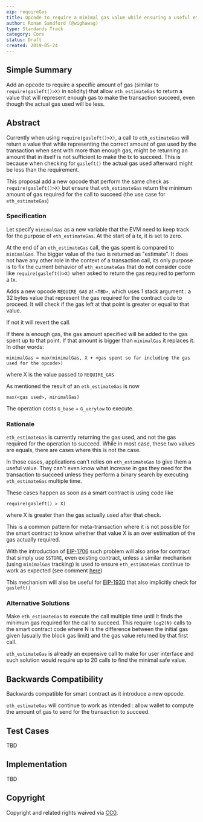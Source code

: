 ```yaml
---
eip: requireGas
title: Opcode to require a minimal gas value while ensuring a useful eth_estimateGas
author: Ronan Sandford (@wighawag)
type: Standards Track
category: Core
status: Draft
created: 2019-05-24
---
```


## Simple Summary

Add an opcode to require a specific amount of gas (similar to ```require(gasleft()>X)``` in solidity) that allow ```eth_estimateGas``` to return a value that will represent enough gas to make the transaction succeed, even though the actual gas used will be less.

## Abstract

Currently when using ```require(gasleft()>X)```, a call to ```eth_estimateGas``` will return a value that while representing the correct amount of gas used by the transaction when sent with more than enough gas, might be returning an amount that in itself is not sufficient to make the tx to succeed. This is because when checking for `gasleft()` the actual gas used afterward might be less than the requirement.

This proposal add a new opcode that perform the same check as ```require(gasleft()>X)``` but ensure that ```eth_estimateGas``` return the minimum amount of gas required for the call to succeed (the use case for ```eth_estimateGas```)

### Specification
Let specify `minimalGas` as a new variable that the EVM need to keep track for the purpose of `eth_estimateGas`. At the start of a tx, it is set to zero.

At the end of an `eth_estimateGas` call, the gas spent is compared to `minimalGas`. The bigger value of the two is returned as "estimate". It does not have any other role in the context of a transaction call, its only purpose is to fix the current behavior of `eth_estimateGas` that do not consider code like `require(gasleft()>X)` when asked to return the gas required to perform a tx.

Adds a new opcode ```REQUIRE_GAS``` at `<TBD>`, which uses 1 stack argument : a 32 bytes value that represent the gas required for the contract code to proceed. It will check if the gas left at that point is greater or equal to that value.

If not it will revert the call. 

If there is enough gas, the gas amount specified will be added to the gas spent up to that point. If that amount is bigger than `minimalGas` it replaces it. In other words:
```
minimalGas = max(minimalGas, X + <gas spent so far including the gas used for the opcode>)
```
where X is the value passed to `REQUIRE_GAS`

As mentioned the result of an `eth_estimateGas` is now 
```
max(<gas used>, minimalGas)
```

The operation costs `G_base` + `G_verylow` to execute.

### Rationale

`eth_estimateGas` is currently returning the gas used, and not the gas required for the operation to succeed. While in most case, these two values are equals, there are cases where this is not the case.

In those cases, applications can't relies on `eth_estimateGas` to give them a useful value. They can't even know what increase in gas they need for the transaction to succeed unless they perform a binary search by executing `eth_estimateGas` multiple time.

These cases happen as soon as a smart contract is using code like
```
require(gasleft() > X)
```
where X is greater than the gas actually used after that check.

This is a common pattern for meta-transaction where it is not possible for the smart contract to know whether that value X is an over estimation of the gas actually required.

With the introduction of [EIP-1706](https://eips.ethereum.org/EIPS/eip-1706) such problem will also arise for contract that simply use `SSTORE`, even existing contract, unless a similar mechanism (using `minimalGas` tracking) is used to ensure `eth_estimateGas` continue to work as expected (see comment [here](https://github.com/alex-forshtat-tbk/EIPs/issues/1#issuecomment-495427734))

This mechanism will also be useful for [EIP-1930](https://eips.ethereum.org/EIPS/eip-1930) that also implicitly check for `gasleft()`

### Alternative Solutions

Make `eth_estimateGas` to execute the call multiple time until it finds the minimum gas required for the call to succeed. This require ```log2(N)``` calls to the smart contract code where N is the difference between the initial gas given (usually the block gas limit) and the gas value returned by that first call.

`eth_estimateGas` is already an expensive call to make for user interface and such solution would require up to 20 calls to find the minimal safe value.


## Backwards Compatibility

Backwards compatible for smart contract as it introduce a new opcode.

`eth_estimateGas` will continue to work as intended : allow wallet to compute the amount of gas to send for the transaction to succeed.

## Test Cases

TBD

## Implementation

TBD

## Copyright

Copyright and related rights waived via [CC0](https://creativecommons.org/publicdomain/zero/1.0/).
